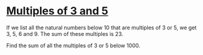 # [Multiples of 3 and 5](https://projecteuler.net/problem=1)

If we list all the natural numbers below 10 that are multiples of 3 or 5, 
we get 3, 5, 6 and 9. The sum of these multiples is 23.

Find the sum of all the multiples of 3 or 5 below 1000.

